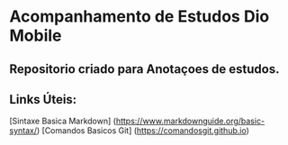 # Acompanhamento de Estudos Dio Mobile

## Repositorio criado para Anotaçoes de estudos.

## Links Úteis:

[Sintaxe Basica Markdown] (https://www.markdownguide.org/basic-syntax/)
[Comandos Basicos Git] (https://comandosgit.github.io)
